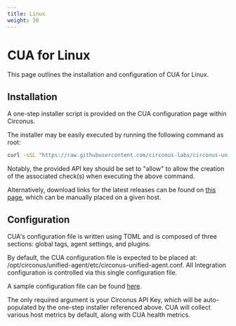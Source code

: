 ```yaml
---
title: Linux
weight: 30
---
```


# CUA for Linux

This page outlines the installation and configuration of CUA for Linux.

## Installation

A one-step installer script is provided on the CUA configuration page within Circonus.

The installer may be easily executed by running the following command as root:

```sh
curl -sSL "https://raw.githubusercontent.com/circonus-labs/circonus-unified-agent/master/install/install.sh" | bash -s -- --key <circonus api key>
```

Notably, the provided API key should be set to "allow" to allow the creation of the associated check(s) when executing the above command.

Alternatively, download links for the latest releases can be found on [this page](https://github.com/circonus-labs/circonus-unified-agent/releases/latest), which can be manually placed on a given host.

## Configuration

CUA's configuration file is written using TOML and is composed of three sections: global tags, agent settings, and plugins.

By default, the CUA configuration file is expected to be placed at: /opt/circonus/unified-agent/etc/circonus-unified-agent.conf. All Integration configuration is controlled via this single configuration file.

A sample configuration file can be found [here](https://github.com/circonus-labs/circonus-unified-agent/blob/master/etc/example-circonus-unified-agent.conf).

The only required argument is your Circonus API Key, which will be auto-populated by the one-step installer referenced above. CUA will collect various host metrics by default, along with CUA health metrics.

